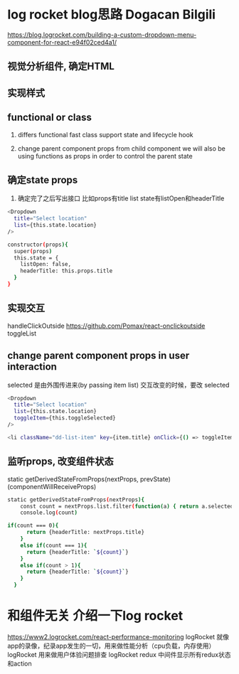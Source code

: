 # log rocket blog思路 Dogacan Bilgili
https://blog.logrocket.com/building-a-custom-dropdown-menu-component-for-react-e94f02ced4a1/
## 视觉分析组件, 确定HTML

## 实现样式

## functional or class
1. differs
functional fast
class support state and lifecycle hook

2. change parent component props from child component
we will also be using functions as props in order to control the parent state

## 确定state props
1. 确定完了之后写出接口
比如props有title list
state有listOpen和headerTitle
```bash
<Dropdown
  title="Select location"
  list={this.state.location}
/>

constructor(props){
  super(props)
  this.state = {
    listOpen: false,
    headerTitle: this.props.title
  }
}
```

## 实现交互
handleClickOutside
  https://github.com/Pomax/react-onclickoutside
toggleList
## change parent component props in user interaction
selected 是由外围传进来(by passing item list)
交互改变的时候，要改 selected
```bash
<Dropdown
  title="Select location"
  list={this.state.location}
  toggleItem={this.toggleSelected}
/>
```
```bash
<li className="dd-list-item" key={item.title} onClick={() => toggleItem(item.id, item.key)}>{item.title} {item.selected && <FontAwesome name="check"/>}</li>
```
## 监听props, 改变组件状态
static getDerivedStateFromProps(nextProps, prevState)
(componentWillReceiveProps)

```bash
static getDerivedStateFromProps(nextProps){
    const count = nextProps.list.filter(function(a) { return a.selected; }).length;
    console.log(count)

if(count === 0){
      return {headerTitle: nextProps.title}
    }
    else if(count === 1){
      return {headerTitle: `${count}`}
    }
    else if(count > 1){
      return {headerTitle: `${count}`}
    }
  }
```
# 和组件无关 介绍一下log rocket
https://www2.logrocket.com/react-performance-monitoring
logRocket 就像app的录像，纪录app发生的一切，用来做性能分析（cpu负载，内存使用）
logRocket 用来做用户体验问题排查
logRocket redux 中间件显示所有redux状态和action

